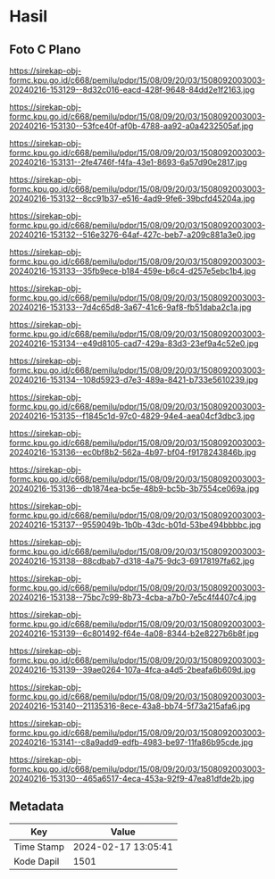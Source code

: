 # Hasil

## Foto C Plano

https://sirekap-obj-formc.kpu.go.id/c668/pemilu/pdpr/15/08/09/20/03/1508092003003-20240216-153129--8d32c016-eacd-428f-9648-84dd2e1f2163.jpg

https://sirekap-obj-formc.kpu.go.id/c668/pemilu/pdpr/15/08/09/20/03/1508092003003-20240216-153130--53fce40f-af0b-4788-aa92-a0a4232505af.jpg

https://sirekap-obj-formc.kpu.go.id/c668/pemilu/pdpr/15/08/09/20/03/1508092003003-20240216-153131--2fe4746f-f4fa-43e1-8693-6a57d90e2817.jpg

https://sirekap-obj-formc.kpu.go.id/c668/pemilu/pdpr/15/08/09/20/03/1508092003003-20240216-153132--8cc91b37-e516-4ad9-9fe6-39bcfd45204a.jpg

https://sirekap-obj-formc.kpu.go.id/c668/pemilu/pdpr/15/08/09/20/03/1508092003003-20240216-153132--516e3276-64af-427c-beb7-a209c881a3e0.jpg

https://sirekap-obj-formc.kpu.go.id/c668/pemilu/pdpr/15/08/09/20/03/1508092003003-20240216-153133--35fb9ece-b184-459e-b6c4-d257e5ebc1b4.jpg

https://sirekap-obj-formc.kpu.go.id/c668/pemilu/pdpr/15/08/09/20/03/1508092003003-20240216-153133--7d4c65d8-3a67-41c6-9af8-fb51daba2c1a.jpg

https://sirekap-obj-formc.kpu.go.id/c668/pemilu/pdpr/15/08/09/20/03/1508092003003-20240216-153134--e49d8105-cad7-429a-83d3-23ef9a4c52e0.jpg

https://sirekap-obj-formc.kpu.go.id/c668/pemilu/pdpr/15/08/09/20/03/1508092003003-20240216-153134--108d5923-d7e3-489a-8421-b733e5610239.jpg

https://sirekap-obj-formc.kpu.go.id/c668/pemilu/pdpr/15/08/09/20/03/1508092003003-20240216-153135--f1845c1d-97c0-4829-94e4-aea04cf3dbc3.jpg

https://sirekap-obj-formc.kpu.go.id/c668/pemilu/pdpr/15/08/09/20/03/1508092003003-20240216-153136--ec0bf8b2-562a-4b97-bf04-f9178243846b.jpg

https://sirekap-obj-formc.kpu.go.id/c668/pemilu/pdpr/15/08/09/20/03/1508092003003-20240216-153136--db1874ea-bc5e-48b9-bc5b-3b7554ce069a.jpg

https://sirekap-obj-formc.kpu.go.id/c668/pemilu/pdpr/15/08/09/20/03/1508092003003-20240216-153137--9559049b-1b0b-43dc-b01d-53be494bbbbc.jpg

https://sirekap-obj-formc.kpu.go.id/c668/pemilu/pdpr/15/08/09/20/03/1508092003003-20240216-153138--88cdbab7-d318-4a75-9dc3-69178197fa62.jpg

https://sirekap-obj-formc.kpu.go.id/c668/pemilu/pdpr/15/08/09/20/03/1508092003003-20240216-153138--75bc7c99-8b73-4cba-a7b0-7e5c4f4407c4.jpg

https://sirekap-obj-formc.kpu.go.id/c668/pemilu/pdpr/15/08/09/20/03/1508092003003-20240216-153139--6c801492-f64e-4a08-8344-b2e8227b6b8f.jpg

https://sirekap-obj-formc.kpu.go.id/c668/pemilu/pdpr/15/08/09/20/03/1508092003003-20240216-153139--39ae0264-107a-4fca-a4d5-2beafa6b609d.jpg

https://sirekap-obj-formc.kpu.go.id/c668/pemilu/pdpr/15/08/09/20/03/1508092003003-20240216-153140--21135316-8ece-43a8-bb74-5f73a215afa6.jpg

https://sirekap-obj-formc.kpu.go.id/c668/pemilu/pdpr/15/08/09/20/03/1508092003003-20240216-153141--c8a9add9-edfb-4983-be97-11fa86b95cde.jpg

https://sirekap-obj-formc.kpu.go.id/c668/pemilu/pdpr/15/08/09/20/03/1508092003003-20240216-153130--465a6517-4eca-453a-92f9-47ea81dfde2b.jpg


## Metadata

| Key        | Value               |
| ---------- | ------------------- |
| Time Stamp | 2024-02-17 13:05:41 |
| Kode Dapil | 1501                |



